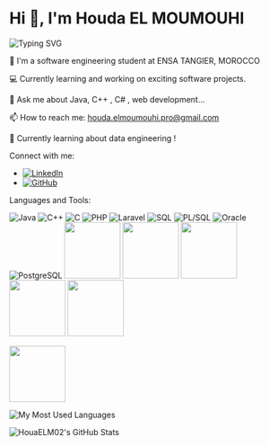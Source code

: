 # Hi 👋, I'm Houda EL MOUMOUHI

![Typing SVG](https://readme-typing-svg.herokuapp.com?lines=Welcome+to+my+GitHub+Profile!;I'm+a+Futur+Software+Engineer!;&center=true)

🌱 I'm a software engineering student at ENSA TANGIER, MOROCCO

💻 Currently learning and working on exciting software projects.

💬 Ask me about Java, C++ , C# , web development... 

📫 How to reach me: houda.elmoumouhi.pro@gmail.com

💭 Currently learning about data engineering !

Connect with me:
- [![LinkedIn](https://img.shields.io/badge/LinkedIn-0077B5?style=flat&logo=linkedin&logoColor=white)](https://www.linkedin.com/in/houda-el-moumouhi)
- [![GitHub](https://img.shields.io/badge/GitHub-181717?style=flat&logo=github&logoColor=white)](https://github.com/houaELM02)

Languages and Tools:

![Java](https://img.shields.io/badge/Java-007396?style=flat&logo=java&logoColor=white)
![C++](https://img.shields.io/badge/C%2B%2B-00599C?style=flat&logo=c%2B%2B)
![C](https://img.shields.io/badge/C-A8B9CC?style=flat&logo=c)
![PHP](https://img.shields.io/badge/PHP-777BB4?style=flat&logo=php&logoColor=white)
![Laravel](https://img.shields.io/badge/Laravel-FF2D20?style=flat&logo=laravel&logoColor=white)
![SQL](https://img.shields.io/badge/SQL-4479A1?style=flat&logo=microsoft-sql-server&logoColor=white)
![PL/SQL](https://img.shields.io/badge/PL%2FSQL-F80000?style=flat)
![Oracle](https://img.shields.io/badge/Oracle-F80000?style=flat&logo=oracle&logoColor=white)
![PostgreSQL](https://img.shields.io/badge/PostgreSQL-336791?style=flat&logo=postgresql&logoColor=white)
<img src="https://img.shields.io/badge/Bootstrap-7952B3?style=flat&logo=bootstrap&logoColor=white" width="100">
<img src="https://img.shields.io/badge/HTML5-E34F26?style=flat&logo=html5&logoColor=white" width="100">
<img src="https://img.shields.io/badge/Postman-FF6C37?style=flat&logo=postman&logoColor=white" width="100">
<img src="https://img.shields.io/badge/JetBrains-000000?style=flat&logo=jetbrains&logoColor=white" width="100">
<img src="https://img.shields.io/badge/Visual%20Studio%20Code-007ACC?style=flat&logo=visual-studio-code&logoColor=white" width="100">

<img src="https://img.shields.io/badge/Linux-FCC624?style=flat&logo=linux&logoColor=black" width="100">



![My Most Used Languages](https://github-readme-stats.vercel.app/api/top-langs/?username=houaELM02&layout=compact)

![HouaELM02's GitHub Stats](https://github-readme-stats.vercel.app/api?username=houaELM02&show_icons=true)
